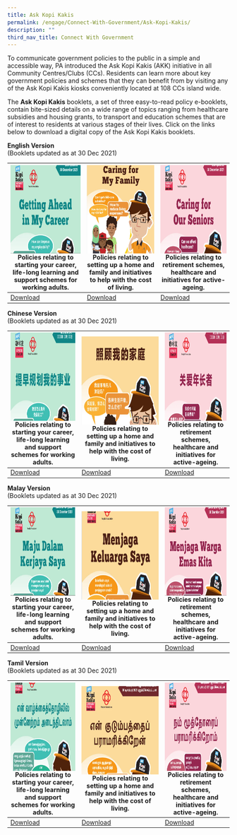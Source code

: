```yaml
---
title: Ask Kopi Kakis
permalink: /engage/Connect-With-Government/Ask-Kopi-Kakis/
description: ""
third_nav_title: Connect With Government
---
```

To communicate government policies to the public in a simple and accessible way, PA introduced the Ask Kopi Kakis (AKK) initiative in all Community Centres/Clubs (CCs). Residents can learn more about key government policies and schemes that they can benefit from by visiting any of the Ask Kopi Kakis kiosks conveniently located at 108 CCs island wide.

The **Ask Kopi Kakis** booklets, a set of three easy-to-read policy e-booklets, contain bite-sized details on a wide range of topics ranging from healthcare subsidies and housing grants, to transport and education schemes that are of interest to residents at various stages of their lives.  Click on the links below to download a digital copy of the Ask Kopi Kakis booklets. <br>

**English Version**<br>
(Booklets updated as at 30 Dec 2021)



|<img style="height:200px;width:250px"  align="left" src="/images/Engage/Getting%20ahead%20in%20my%20career.png"><br><br><br><br><br><br><br><br><br>Policies relating to starting your career, life-long learning and support schemes for working adults.  | <img style="height:200px;width:250px"  align="center" src="/images/Engage/Caring%20My%20Family.png"><br>Policies relating to setting up a home and family and initiatives to help with the cost of living. | <img style="height:200px;width:250px"  align="right" src="/images/Engage/Caring%20for%20Seniors.png"><br><br><br><br><br><br><br><br><br>Policies relating to retirement schemes, healthcare and initiatives for active-ageing. |
| -------- | -------- | -------- |
| [Download](/files/Engage/pa-career-a4-eng-30pp-30122021-(final).pdf)     | [Download](/files/Engage/pa-family-a4-39pp-eng-30122021-(final).pdf)     |  [Download](/files/Engage/pa-senior-a4-36pp-eng-30122021-(final).pdf)    |



**Chinese Version**<br>
(Booklets updated as at 30 Dec 2021)


|<img style="height:200px;width:250px"  align="left" src="/images/Engage/Pa-career-chinese.png"><br><br><br><br><br><br><br><br><br> Policies relating to starting your career, life-long learning and support schemes for working adults. | <img style="height:200px;width:250px"  align="center" src="/images/Engage/pa-family-chinese.png">Policies relating to setting up a home and family and initiatives to help with the cost of living. | <img style="height:200px;width:250px"  align="right" src="/images/Engage/pa-senior-chinese.png"><br><br><br><br><br><br><br><br><br>Policies relating to retirement schemes, healthcare and initiatives for active-ageing.|
| -------- | -------- | -------- |
| [Download](/files/Engage/pa-career-chinese-final.pdf)    | [Download](/files/Engage/pa-family-chinese-final.pdf) | [Download](/files/Engage/pa-senior-chinese-final.pdf) |





**Malay Version**<br>
(Booklets updated as at 30 Dec 2021)



|<img style="height:200px;width:250px"  align="left" src="/images/Engage/pa-career-malay.png"><br><br><br><br><br><br><br><br><br>Policies relating to starting your career, life-long learning and support schemes for working adults. | <img style="height:200px;width:250px"  align="center" src="/images/Engage/pa-family-malay.png">Policies relating to setting up a home and family and initiatives to help with the cost of living. | <img style="height:200px;width:250px"  align="right" src="/images/Engage/pa-senior-malay.png"><br><br><br><br><br><br><br><br><br>Policies relating to retirement schemes, healthcare and initiatives for active-ageing. |
| -------- | -------- | -------- |
| [Download](/files/Engage/pa-career-malay-(final).pdf) | [Download](/files/Engage/pa-career-malay-(final).pdf)| [Download](/files/Engage/pa-senior-malay-(final).pdf) |





**Tamil Version**<br>
(Booklets updated as at 30 Dec 2021)



| <img style="height:200px;width:250px"  align="left" src="/images/Engage/pa-career-tamil.png"><br><br><br><br><br><br><br><br> Policies relating to starting your career, life-long learning and support schemes for working adults. | <img style="height:200px;width:250px"  align="center" src="/images/Engage/pa-family-tamil.png">Policies relating to setting up a home and family and initiatives to help with the cost of living.|<img style="height:200px;width:250px"  align="right" src="/images/Engage/pa-senior-tamil.png"><br><br><br><br><br>Policies relating to retirement schemes, healthcare and initiatives for active-ageing. |
| -------- | -------- | -------- |
| [Download](/files/Engage/pa-career-tamil-final.pdf) | [Download](/files/Engage/pa-family-tamil-final.pdf)| [Download](/files/Engage/pa-senior-tamil-final.pdf)|